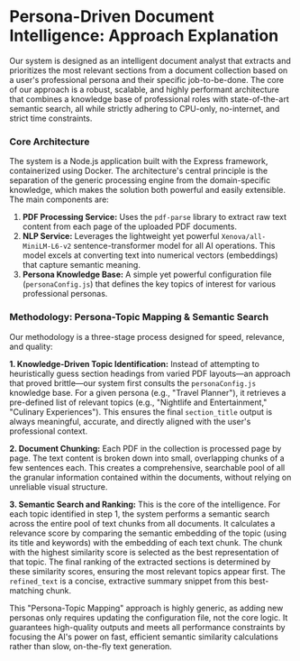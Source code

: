# Persona-Driven Document Intelligence: Approach Explanation

Our system is designed as an intelligent document analyst that extracts and prioritizes the most relevant sections from a document collection based on a user's professional persona and their specific job-to-be-done. The core of our approach is a robust, scalable, and highly performant architecture that combines a knowledge base of professional roles with state-of-the-art semantic search, all while strictly adhering to CPU-only, no-internet, and strict time constraints.

### Core Architecture

The system is a Node.js application built with the Express framework, containerized using Docker. The architecture's central principle is the separation of the generic processing engine from the domain-specific knowledge, which makes the solution both powerful and easily extensible. The main components are:

1.  **PDF Processing Service:** Uses the `pdf-parse` library to extract raw text content from each page of the uploaded PDF documents.
2.  **NLP Service:** Leverages the lightweight yet powerful `Xenova/all-MiniLM-L6-v2` sentence-transformer model for all AI operations. This model excels at converting text into numerical vectors (embeddings) that capture semantic meaning.
3.  **Persona Knowledge Base:** A simple yet powerful configuration file (`personaConfig.js`) that defines the key topics of interest for various professional personas.

### Methodology: Persona-Topic Mapping & Semantic Search

Our methodology is a three-stage process designed for speed, relevance, and quality:

**1. Knowledge-Driven Topic Identification:** Instead of attempting to heuristically guess section headings from varied PDF layouts—an approach that proved brittle—our system first consults the `personaConfig.js` knowledge base. For a given persona (e.g., "Travel Planner"), it retrieves a pre-defined list of relevant topics (e.g., "Nightlife and Entertainment," "Culinary Experiences"). This ensures the final `section_title` output is always meaningful, accurate, and directly aligned with the user's professional context.

**2. Document Chunking:** Each PDF in the collection is processed page by page. The text content is broken down into small, overlapping chunks of a few sentences each. This creates a comprehensive, searchable pool of all the granular information contained within the documents, without relying on unreliable visual structure.

**3. Semantic Search and Ranking:** This is the core of the intelligence. For each topic identified in step 1, the system performs a semantic search across the entire pool of text chunks from all documents. It calculates a relevance score by comparing the semantic embedding of the topic (using its title and keywords) with the embedding of each text chunk. The chunk with the highest similarity score is selected as the best representation of that topic. The final ranking of the extracted sections is determined by these similarity scores, ensuring the most relevant topics appear first. The `refined_text` is a concise, extractive summary snippet from this best-matching chunk.

This "Persona-Topic Mapping" approach is highly generic, as adding new personas only requires updating the configuration file, not the core logic. It guarantees high-quality outputs and meets all performance constraints by focusing the AI's power on fast, efficient semantic similarity calculations rather than slow, on-the-fly text generation.